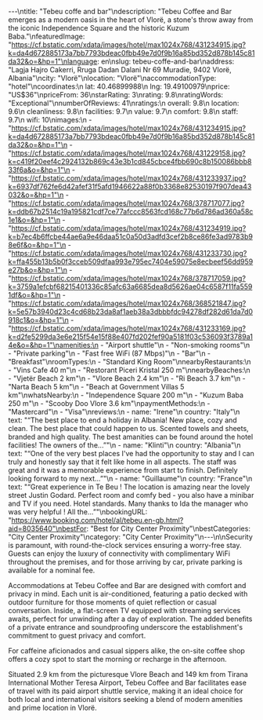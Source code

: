 ---\ntitle: "Tebeu coffe and bar"\ndescription: "Tebeu Coffee and Bar emerges as a modern oasis in the heart of Vlorë, a stone's throw away from the iconic Independence Square and the historic Kuzum Baba."\nfeaturedImage: "https://cf.bstatic.com/xdata/images/hotel/max1024x768/431234915.jpg?k=da4d672885173a7bb7793bdeac0fbb49e7d0f9b16a85bd352d878b145c81da32&o=&hp=1"\nlanguage: en\nslug: tebeu-coffe-and-bar\naddress: "Lagja Hajro Cakerri, Rruga Dadan Dalani Nr 69 Muradie, 9402 Vlorë, Albania"\ncity: "Vlorë"\nlocation: "Vlorë"\naccommodationType: "hotel"\ncoordinates:\n  lat: 40.46899988\n  lng: 19.49100979\nprice: "US$36"\npriceFrom: 36\nstarRating: 3\nrating: 9.8\nratingWords: "Exceptional"\nnumberOfReviews: 41\nratings:\n  overall: 9.8\n  location: 9.6\n  cleanliness: 9.8\n  facilities: 9.7\n  value: 9.7\n  comfort: 9.8\n  staff: 9.7\n  wifi: 10\nimages:\n  - "https://cf.bstatic.com/xdata/images/hotel/max1024x768/431234915.jpg?k=da4d672885173a7bb7793bdeac0fbb49e7d0f9b16a85bd352d878b145c81da32&o=&hp=1"\n  - "https://cf.bstatic.com/xdata/images/hotel/max1024x768/431229158.jpg?k=c419f20eef4c2924132b869c43e3b1cd845cbce4fbb690c8b150086bbb833f6a&o=&hp=1"\n  - "https://cf.bstatic.com/xdata/images/hotel/max1024x768/431233937.jpg?k=6937df762fe6d42afef31f5afd1946622a88f0b3368e82530197f907dea43032&o=&hp=1"\n  - "https://cf.bstatic.com/xdata/images/hotel/max1024x768/378717077.jpg?k=ddb67b2514c19a195821cdf7ce77afccc8563fcd168c77b6d786ad360a58c1e1&o=&hp=1"\n  - "https://cf.bstatic.com/xdata/images/hotel/max1024x768/431234919.jpg?k=b7ec4b6ffcbe44ae6a9e46daa51c0a50d3adfd3cef2b8ce86fe3ad9783b98e6f&o=&hp=1"\n  - "https://cf.bstatic.com/xdata/images/hotel/max1024x768/431233730.jpg?k=ffa455b13b5b0f3cceb509dfaa993e795ec7404e59075e8ecbeef56dd959e27b&o=&hp=1"\n  - "https://cf.bstatic.com/xdata/images/hotel/max1024x768/378717059.jpg?k=3759a1efcbf68215401336c85afc63a6685dea8d5626ae04c6587f11fa5591df&o=&hp=1"\n  - "https://cf.bstatic.com/xdata/images/hotel/max1024x768/368521847.jpg?k=5e57b3940d23c4cd68b23da8af1aeb38a3dbbbfdc94278df282d61da7d0918c1&o=&hp=1"\n  - "https://cf.bstatic.com/xdata/images/hotel/max1024x768/431233169.jpg?k=d2fe5299da3e6e215f54e15f88e407fd202fef90a5181f03c536093f3789a14e&o=&hp=1"\namenities:\n  - "Airport shuttle"\n  - "Non-smoking rooms"\n  - "Private parking"\n  - "Fast free WiFi (87 Mbps)"\n  - "Bar"\n  - "Breakfast"\nroomTypes:\n  - "Standard King Room"\nnearbyRestaurants:\n  - "Vins Cafe 40 m"\n  - "Restorant Piceri Kristal 250 m"\nnearbyBeaches:\n  - "Vjetër Beach 2 km"\n  - "Vlore Beach 2.4 km"\n  - "Ri Beach 3.7 km"\n  - "Narta Beach 5 km"\n  - "Beach at Government Villas 5 km"\nwhatsNearby:\n  - "Independence Square 200 m"\n  - "Kuzum Baba 250 m"\n  - "Scooby Doo Vlore 3.6 km"\npaymentMethods:\n  - "Mastercard"\n  - "Visa"\nreviews:\n  - name: "Irene"\n    country: "Italy"\n    text: "“The best place to end a holiday in Albania!
New place, cozy and clean. The best place that could happen to us. Scented towels and sheets, branded and high quality. The best amanities can be found around the hotel facilities!
The owners of the...”"\n  - name: "Klinti"\n    country: "Albania"\n    text: "“One of the very best places I've had the opportunity to stay and I can truly and honestly say that it felt like home in all aspects. The staff was great and it was a memorable experience from start to finish. Definitely looking forward to my next...”"\n  - name: "Guillaume"\n    country: "France"\n    text: "“Great experience in Te Beu ! The location is amazing near the lovely street Justin Godard. Perfect room and comfy bed - you also have a minibar and TV if you need. Hotel standards. Many thanks to Ida the manager who was very helpful ! All the...”"\nbookingURL: "https://www.booking.com/hotel/al/tebeu.en-gb.html?aid=8035640"\nbestFor: "Best for City Center Proximity"\nbestCategories: "City Center Proximity"\ncategory: "City Center Proximity"\n---\n\nSecurity is paramount, with round-the-clock services ensuring a worry-free stay. Guests can enjoy the luxury of connectivity with complimentary WiFi throughout the premises, and for those arriving by car, private parking is available for a nominal fee.

Accommodations at Tebeu Coffee and Bar are designed with comfort and privacy in mind. Each unit is air-conditioned, featuring a patio decked with outdoor furniture for those moments of quiet reflection or casual conversation. Inside, a flat-screen TV equipped with streaming services awaits, perfect for unwinding after a day of exploration. The added benefits of a private entrance and soundproofing underscore the establishment's commitment to guest privacy and comfort.

For caffeine aficionados and casual sippers alike, the on-site coffee shop offers a cozy spot to start the morning or recharge in the afternoon.

Situated 2.9 km from the picturesque Vlore Beach and 149 km from Tirana International Mother Teresa Airport, Tebeu Coffee and Bar facilitates ease of travel with its paid airport shuttle service, making it an ideal choice for both local and international visitors seeking a blend of modern amenities and prime location in Vlorë.
